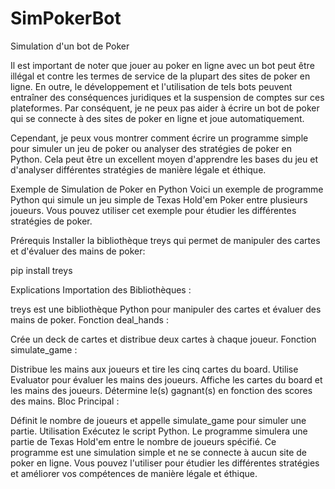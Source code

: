 # SimPokerBot
Simulation d'un bot de Poker

Il est important de noter que jouer au poker en ligne avec un bot peut être illégal et contre les termes de service de la plupart des sites de poker en ligne. En outre, le développement et l'utilisation de tels bots peuvent entraîner des conséquences juridiques et la suspension de comptes sur ces plateformes. Par conséquent, je ne peux pas aider à écrire un bot de poker qui se connecte à des sites de poker en ligne et joue automatiquement.

Cependant, je peux vous montrer comment écrire un programme simple pour simuler un jeu de poker ou analyser des stratégies de poker en Python. Cela peut être un excellent moyen d'apprendre les bases du jeu et d'analyser différentes stratégies de manière légale et éthique.

Exemple de Simulation de Poker en Python
Voici un exemple de programme Python qui simule un jeu simple de Texas Hold'em Poker entre plusieurs joueurs. Vous pouvez utiliser cet exemple pour étudier les différentes stratégies de poker.

Prérequis
Installer la bibliothèque treys qui permet de manipuler des cartes et d'évaluer des mains de poker:

pip install treys

Explications
Importation des Bibliothèques :

treys est une bibliothèque Python pour manipuler des cartes et évaluer des mains de poker.
Fonction deal_hands :

Crée un deck de cartes et distribue deux cartes à chaque joueur.
Fonction simulate_game :

Distribue les mains aux joueurs et tire les cinq cartes du board.
Utilise Evaluator pour évaluer les mains des joueurs.
Affiche les cartes du board et les mains des joueurs.
Détermine le(s) gagnant(s) en fonction des scores des mains.
Bloc Principal :

Définit le nombre de joueurs et appelle simulate_game pour simuler une partie.
Utilisation
Exécutez le script Python.
Le programme simulera une partie de Texas Hold'em entre le nombre de joueurs spécifié.
Ce programme est une simulation simple et ne se connecte à aucun site de poker en ligne. Vous pouvez l'utiliser pour étudier les différentes stratégies et améliorer vos compétences de manière légale et éthique.
